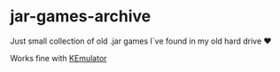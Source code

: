 # jar-games-archive
Just small collection of old .jar games I`ve found in my old hard drive :heart: 

Works fine with [KEmulator](http://www.javaemulator.com/java-emulator.php)
